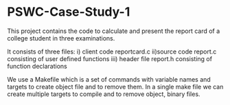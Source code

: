 ﻿# PSWC-Case-Study-1
 This project contains the code to calculate and present the report card of a college student in three examinations.
 
 It consists of three files:
 i) client code reportcard.c
 ii)source code report.c consisting of user defined functions
 iii) header file  report.h consisting of function declarations

 We use a Makefile which is a set of commands  with variable names and targets to create object file and to remove them. In a single make file we can create multiple targets to compile and to remove object, binary files.
